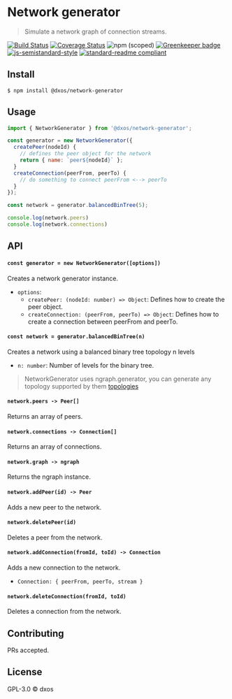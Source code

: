# Network generator
> Simulate a network graph of connection streams.

[![Build Status](https://travis-ci.com/dxos/broadcast.svg?branch=master)](https://travis-ci.com/dxos/network-generator)
[![Coverage Status](https://coveralls.io/repos/github/dxos/network-generator/badge.svg?branch=master)](https://coveralls.io/github/dxos/network-generator?branch=master)
![npm (scoped)](https://img.shields.io/npm/v/@dxos/network-generator)
[![Greenkeeper badge](https://badges.greenkeeper.io/dxos/network-generator.svg)](https://greenkeeper.io/)
[![js-semistandard-style](https://img.shields.io/badge/code%20style-semistandard-brightgreen.svg?style=flat-square)](https://github.com/standard/semistandard)
[![standard-readme compliant](https://img.shields.io/badge/readme%20style-standard-brightgreen.svg?style=flat-square)](https://github.com/RichardLitt/standard-readme)

## Install

```
$ npm install @dxos/network-generator
```

## Usage

```javascript
import { NetworkGenerator } from '@dxos/network-generator';

const generator = new NetworkGenerator({
  createPeer(nodeId) {
    // defines the peer object for the network
    return { name: `peer${nodeId}` };
  }
  createConnection(peerFrom, peerTo) {
    // do something to connect peerFrom <--> peerTo
  }
});

const network = generator.balancedBinTree(5);

console.log(network.peers)
console.log(network.connections)
```

## API

#### `const generator = new NetworkGenerator([options])`

Creates a network generator instance.

- `options`:
  - `createPeer: (nodeId: number) => Object`: Defines how to create the peer object.
  - `createConnection: (peerFrom, peerTo) => Object`: Defines how to create a connection between peerFrom and peerTo.

#### `const network = generator.balancedBinTree(n)`

Creates a network using a balanced binary tree topology n levels

- `n: number`: Number of levels for the binary tree.

> NetworkGenerator uses ngraph.generator, you can generate any topology supported by them [topologies](https://github.com/anvaka/ngraph.generators#ladder)

#### `network.peers -> Peer[]`

Returns an array of peers.

#### `network.connections -> Connection[]`

Returns an array of connections.

#### `network.graph -> ngraph`

Returns the ngraph instance.

#### `network.addPeer(id) -> Peer`

Adds a new peer to the network.

#### `network.deletePeer(id)`

Deletes a peer from the network.

#### `network.addConnection(fromId, toId) -> Connection`

Adds a new connection to the network.

- `Connection: { peerFrom, peerTo, stream }`

#### `network.deleteConnection(fromId, toId)`

Deletes a connection from the network.

## Contributing

PRs accepted.

## License

GPL-3.0 © dxos
